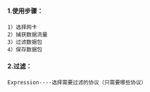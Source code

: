 #### 1.使用步骤：	

```
1）选择网卡
2）捕获数据流量
3）过滤数据包
4）保存数据包
```

#### 2.过滤：

```
Expression----选择需要过滤的协议（只需要哪些协议）
```

